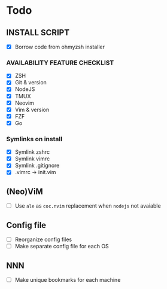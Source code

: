 # Todo

## INSTALL SCRIPT
- [x] Borrow code from ohmyzsh installer

### AVAILABILITY FEATURE CHECKLIST
- [x] ZSH
- [x] Git & version
- [x] NodeJS
- [x] TMUX
- [x] Neovim
- [x] Vim & version
- [x] FZF
- [x] Go

### Symlinks on install
- [x] Symlink zshrc
- [x] Symlink vimrc
- [x] Symlink .gitignore
- [x] .vimrc -> init.vim

## (Neo)ViM
- [ ] Use `ale` as `coc.nvim` replacement when `nodejs` not avaiable

## Config file
- [ ] Reorganize config files
- [ ] Make separate config file for each OS

## NNN
- [ ] Make unique bookmarks for each machine
